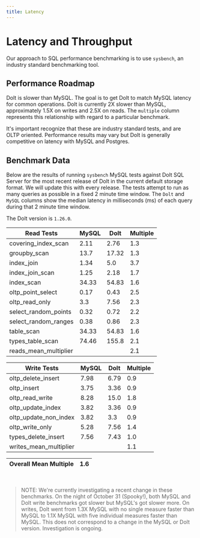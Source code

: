```yaml
---
title: Latency
---
```


# Latency and Throughput

Our approach to SQL performance benchmarking is to use `sysbench`, an
industry standard benchmarking tool.

## Performance Roadmap

Dolt is slower than MySQL. The goal is to get Dolt to match 
MySQL latency for common operations. Dolt is currently 2X slower 
than MySQL, approximately 1.5X on writes and 2.5X on reads. The 
`multiple` column represents this relationship with regard to a 
particular benchmark.

It's important recognize that these are industry standard tests, and
are OLTP oriented. Performance results may vary but Dolt is 
generally competitive on latency with MySQL and Postgres.

## Benchmark Data

Below are the results of running `sysbench` MySQL tests against Dolt
SQL Server for the most recent release of Dolt in the current default 
storage format. We will update this with every release. The tests 
attempt to run as many queries as possible in a fixed 2 minute time 
window. The `Dolt` and `MySQL` columns show the median latency in 
milliseconds (ms) of each query during that 2 minute time window.

The Dolt version is `1.26.0`.

<!-- START___DOLT___LATENCY_RESULTS_TABLE -->
|       Read Tests        | MySQL | Dolt  | Multiple |
|-------------------------|-------|-------|----------|
| covering\_index\_scan   |  2.11 |  2.76 |      1.3 |
| groupby\_scan           |  13.7 | 17.32 |      1.3 |
| index\_join             |  1.34 |   5.0 |      3.7 |
| index\_join\_scan       |  1.25 |  2.18 |      1.7 |
| index\_scan             | 34.33 | 54.83 |      1.6 |
| oltp\_point\_select     |  0.17 |  0.43 |      2.5 |
| oltp\_read\_only        |   3.3 |  7.56 |      2.3 |
| select\_random\_points  |  0.32 |  0.72 |      2.2 |
| select\_random\_ranges  |  0.38 |  0.86 |      2.3 |
| table\_scan             | 34.33 | 54.83 |      1.6 |
| types\_table\_scan      | 74.46 | 155.8 |      2.1 |
| reads\_mean\_multiplier |       |       |      2.1 |

|       Write Tests        | MySQL | Dolt | Multiple |
|--------------------------|-------|------|----------|
| oltp\_delete\_insert     |  7.98 | 6.79 |      0.9 |
| oltp\_insert             |  3.75 | 3.36 |      0.9 |
| oltp\_read\_write        |  8.28 | 15.0 |      1.8 |
| oltp\_update\_index      |  3.82 | 3.36 |      0.9 |
| oltp\_update\_non\_index |  3.82 |  3.3 |      0.9 |
| oltp\_write\_only        |  5.28 | 7.56 |      1.4 |
| types\_delete\_insert    |  7.56 | 7.43 |      1.0 |
| writes\_mean\_multiplier |       |      |      1.1 |

| Overall Mean Multiple | 1.6 |
|-----------------------|-----|
<!-- END___DOLT___LATENCY_RESULTS_TABLE -->
<br/>

> NOTE: We're currently investigating a recent change in these benchmarks.
> On the night of October 31 (Spooky!), both MySQL and Dolt write benchmarks
> got slower but MySQL's got slower more. On writes, Dolt went from 1.3X MySQL
> with no single measure faster than MySQL to 1.1X MySQL with five
> individual measures faster than MySQL. This does not correspond to a
> change in the MySQL or Dolt version. Investigation is ongoing.
